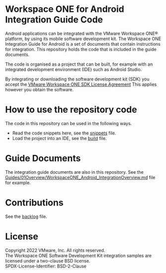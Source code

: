 # Workspace ONE for Android Integration Guide Code
Android applications can be integrated with the VMware Workspace ONE® platform,
by using its mobile software development kit. The Workspace ONE Integration
Guide for Android is a set of documents that contain instructions for
integration. This repository holds the code that is included in the guide
documents.

The code is organised as a project that can be built, for example with an
integrated development environment (IDE) such as Android Studio.

By integrating or downloading the software development kit (SDK) you accept the
[VMware Workspace ONE SDK License Agreement](https://developer.vmware.com/docs/12215/VMwareWorkspaceONESDKLicenseAgreement.pdf)
This applies however you obtain the software.

# How to use the repository code
The code in this repository can be used in the following ways.

-   Read the code snippets here, see the [snippets](Documentation/snippets.md)
    file.
-   Load the project into an IDE, see the [build](Documentation/build.md) file.

# Guide Documents
The integration guide documents are also in this repository. See the
[Guides/01Overview/WorkspaceONE_Android_IntegrationOverview.md](Guides/01Overview/WorkspaceONE_Android_IntegrationOverview.md)
file for example.

# Contributions
See the [backlog](Documentation/backlog.md) file.

# License
Copyright 2022 VMware, Inc. All rights reserved.  
The Workspace ONE Software Development Kit integration samples are licensed
under a two-clause BSD license.  
SPDX-License-Identifier: BSD-2-Clause